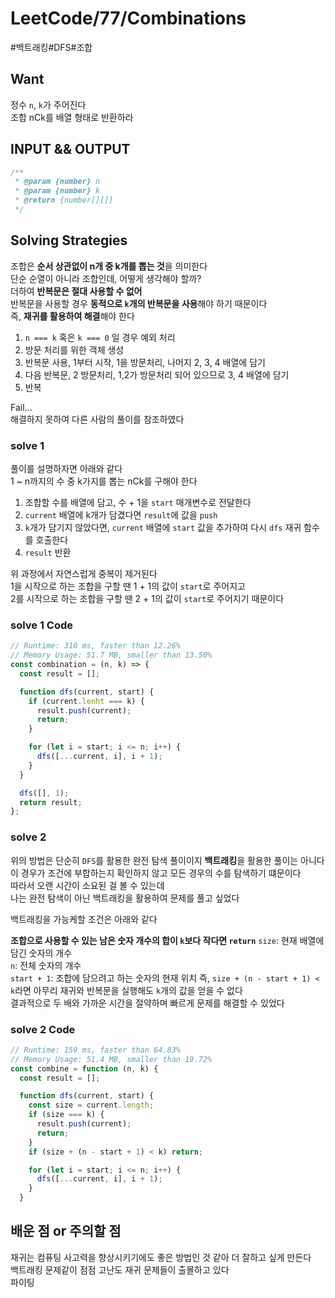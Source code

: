 # LeetCode/77/Combinations

#백트래킹#DFS#조합

## Want

정수 `n`, `k`가 주어진다  
조합 nCk를 배열 형태로 반환하라

## INPUT && OUTPUT

```js
/**
 * @param {number} n
 * @param {number} k
 * @return {number[][]}
 */
```

## Solving Strategies

조합은 **순서 상관없이 n개 중 k개를 뽑는 것**을 의미한다  
단순 순열이 아니라 조합인데, 어떻게 생각해야 할까?  
더하여 **반복문은 절대 사용할 수 없어**  
반복문을 사용할 경우 **동적으로 `k`개의 반복문을 사용**해야 하기 때문이다  
즉, **재귀를 활용하여 해결**해야 한다

1. `n === k` 혹은 `k === 0` 일 경우 예외 처리
2. 방문 처리를 위한 객체 생성
3. 반복문 사용, 1부터 시작, 1을 방문처리, 나머지 2, 3, 4 배열에 담기
4. 다음 반복문, 2 방문처리, 1,2가 방문처리 되어 있으므로 3, 4 배열에 담기
5. 반복

Fail...  
해결하지 못하여 다른 사람의 풀이를 참조하였다

### solve 1

풀이를 설명하자면 아래와 같다  
1 ~ n까지의 수 중 k가지를 뽑는 nCk를 구해야 한다

1. 조합할 수를 배열에 담고, 수 + 1을 `start` 매개변수로 전달한다
2. `current` 배열에 k개가 담겼다면 `result`에 값을 `push`
3. `k`개가 담기지 않았다면, `current` 배열에 `start` 값을 추가하여 다시 `dfs` 재귀 함수를 호출한다
4. `result` 반환

위 과정에서 자연스럽게 중복이 제거된다  
1을 시작으로 하는 조합을 구할 땐 1 + 1의 값이 `start`로 주어지고  
2를 시작으로 하는 조합을 구할 땐 2 + 1의 값이 `start`로 주어지기 때문이다

### solve 1 Code

```js
// Runtime: 310 ms, faster than 12.26%
// Memory Usage: 51.7 MB, smaller than 13.50%
const combination = (n, k) => {
  const result = [];

  function dfs(current, start) {
    if (current.lenht === k) {
      result.push(current);
      return;
    }

    for (let i = start; i <= n; i++) {
      dfs([...current, i], i + 1);
    }
  }

  dfs([], 1);
  return result;
};
```

### solve 2

위의 방법은 단순히 `DFS`를 활용한 완전 탐색 풀이이지 **백트래킹**을 활용한 풀이는 아니다  
이 경우가 조건에 부합하는지 확인하지 않고 모든 경우의 수를 탐색하기 떄문이다  
따라서 오랜 시간이 소요된 걸 볼 수 있는데  
나는 완전 탐색이 아닌 백트래킹을 활용하여 문제를 풀고 싶었다

백트래킹을 가능케할 조건은 아래와 같다

**조합으로 사용할 수 있는 남은 숫자 개수의 합이 `k`보다 작다면 `return`**
`size`: 현재 배열에 담긴 숫자의 개수  
`n`: 전체 숫자의 개수  
`start + 1`: 조합에 담으려고 하는 숫자의 현재 위치
즉, `size + (n - start + 1) < k`라면 아무리 재귀와 반복문을 실행해도 `k`개의 값을 얻을 수 없다  
결과적으로 두 배와 가까운 시간을 절약하며 빠르게 문제를 해결할 수 있었다

### solve 2 Code

```js
// Runtime: 159 ms, faster than 64.83%
// Memory Usage: 51.4 MB, smaller than 19.72%
const combine = function (n, k) {
  const result = [];

  function dfs(current, start) {
    const size = current.length;
    if (size === k) {
      result.push(current);
      return;
    }
    if (size + (n - start + 1) < k) return;

    for (let i = start; i <= n; i++) {
      dfs([...current, i], i + 1);
    }
  }
```

## 배운 점 or 주의할 점

재귀는 컴퓨팅 사고력을 향상시키기에도 좋은 방법인 것 같아 더 잘하고 싶게 만든다  
백트래킹 문제같이 점점 고난도 재귀 문제들이 출몰하고 있다  
파이팅
